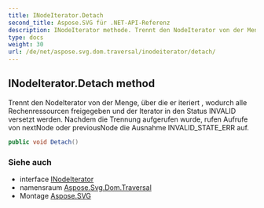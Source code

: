 ```yaml
---
title: INodeIterator.Detach
second_title: Aspose.SVG für .NET-API-Referenz
description: INodeIterator methode. Trennt den NodeIterator von der Menge über die er iteriert  wodurch alle Rechenressourcen freigegeben und der Iterator in den Status INVALID versetzt werden. Nachdem die Trennung aufgerufen wurde rufen Aufrufe von nextNode oder previousNode die Ausnahme INVALID_STATE_ERR auf.
type: docs
weight: 30
url: /de/net/aspose.svg.dom.traversal/inodeiterator/detach/
---
```

## INodeIterator.Detach method

Trennt den NodeIterator von der Menge, über die er iteriert , wodurch alle Rechenressourcen freigegeben und der Iterator in den Status INVALID versetzt werden. Nachdem die Trennung aufgerufen wurde, rufen Aufrufe von nextNode oder previousNode die Ausnahme INVALID_STATE_ERR auf.

```csharp
public void Detach()
```

### Siehe auch

* interface [INodeIterator](../)
* namensraum [Aspose.Svg.Dom.Traversal](../../inodeiterator/)
* Montage [Aspose.SVG](../../../)


